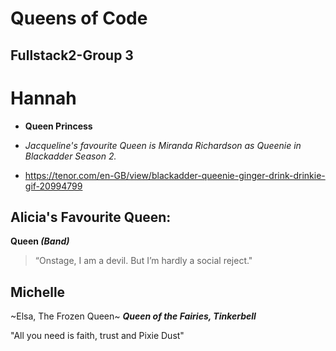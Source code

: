 # Queens of Code
## Fullstack2-Group 3

# Hannah
- **Queen Princess**

- *Jacqueline's favourite Queen is Miranda Richardson as Queenie in Blackadder Season 2.*
- https://tenor.com/en-GB/view/blackadder-queenie-ginger-drink-drinkie-gif-20994799

## Alicia's Favourite Queen:
**Queen _(Band)_**
> “Onstage, I am a devil. But I’m hardly a social reject."


## Michelle

~Elsa, The Frozen Queen~
***Queen of the Fairies, Tinkerbell***

"All you need is faith, trust and Pixie Dust"
